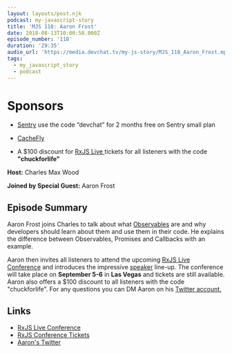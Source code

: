 ```yaml
---
layout: layouts/post.njk
podcast: my-javascript-story
title: 'MJS 118: Aaron Frost'
date: 2018-08-13T10:00:58.000Z
episode_number: '118'
duration: '29:35'
audio_url: 'https://media.devchat.tv/my-js-story/MJS_118_Aaron_Frost.mp3'
tags:
  - my_javascript_story
  - podcast
---
```

# Sponsors

* [Sentry](https://sentry.io/) use the code “devchat” for 2 months free on Sentry small plan
* [CacheFly](https://www.cachefly.com/)



* A $100 discount for [RxJS Live ](https://www.rxjs.live/) tickets for all listeners with the code **"chuckforlife"** 

**Host:** Charles Max Wood

**Joined by Special Guest:** Aaron Frost

## Episode Summary

Aaron Frost joins Charles to talk about what [Observables](https://rxjs-dev.firebaseapp.com/guide/observable) are and why developers should learn about them and use them in their code. He explains the difference between Observables, Promises  and Callbacks with an example. 

Aaron then invites all listeners to attend the upcoming [RxJS Live Conference](https://www.rxjs.live/) and introduces the impressive  [speaker](https://www.rxjs.live/) line-up. The conference will take place on **September 5-6** in **Las Vegas** and tickets are still available. Aaron also offers a $100 discount to all listeners with the code "chuckforlife". For any questions you can DM Aaron on his [Twitter account.](https://twitter.com/aaronfrosted?lang=en)

## Links

* [RxJS Live Conference](https://www.rxjs.live/)
* [RxJS Conference Tickets](https://ti.to/rxjslive/2019)
* [Aaron's Twitter](https://twitter.com/aaronfrosted?lang=en)
